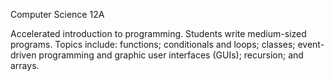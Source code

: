 Computer Science 12A

Accelerated introduction to programming. Students write medium-sized programs.
Topics include: functions; conditionals and loops; classes; event-driven programming and graphic user
interfaces (GUIs); recursion; and arrays.
